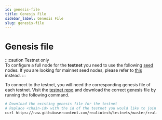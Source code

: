 ```yaml
---
id: genesis-file
title: Genesis File
sidebar_label: Genesis File
slug: genesis-file
---
```


# Genesis file
:::caution Testnet only   
To configure a full node for the **testnet** you need to use the following [seed](03-seeds.md) nodes. If you are looking for mainnet seed nodes, please refer to [this](/mainnet/overview) instead.
:::

To connect to the testnet, you will need the corresponding genesis file of each testnet. Visit the [testnet repo](https://github.com/realiotech/testnets) and download the correct genesis file by running the following command.

```bash
# Download the existing genesis file for the testnet
# Replace <chain-id> with the id of the testnet you would like to join
curl https://raw.githubusercontent.com/realiotech/testnets/master/realionetwork_1110-1/genesis.json > $HOME/.realio-network/config/genesis.json
```
